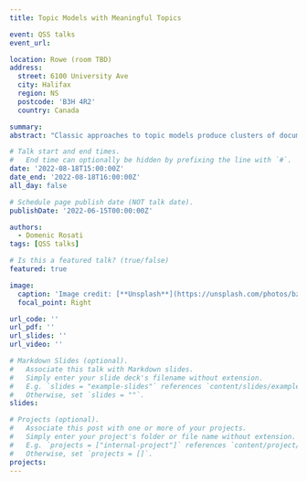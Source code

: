```yaml
---
title: Topic Models with Meaningful Topics

event: QSS talks
event_url:

location: Rowe (room TBD)
address:
  street: 6100 University Ave
  city: Halifax
  region: NS
  postcode: 'B3H 4R2'
  country: Canada

summary: 
abstract: "Classic approaches to topic models produce clusters of documents using word co-occurrence frequencies. While these approaches are useful they don't always align with clusters that are meaningful to humans since they don't understand words used in different senses, underweight domain specific terminology, and don't capture latent semantics in texts. Additionally, topic labels tend to be a bundle of words that don't align with how humans understand topics. In this talk, we will provide an overview of contemporary approaches to topic modeling that leverage language models to produce clusters and generate meaningful topic clusters. This talk focuses on practical application and comparison of various methods to produce topics for groups of citation statements."

# Talk start and end times.
#   End time can optionally be hidden by prefixing the line with `#`.
date: '2022-08-18T15:00:00Z'
date_end: '2022-08-18T16:00:00Z'
all_day: false

# Schedule page publish date (NOT talk date).
publishDate: '2022-06-15T00:00:00Z'

authors:
  - Domenic Rosati
tags: [QSS talks]

# Is this a featured talk? (true/false)
featured: true

image:
  caption: 'Image credit: [**Unsplash**](https://unsplash.com/photos/bzdhc5b3Bxs)'
  focal_point: Right

url_code: ''
url_pdf: ''
url_slides: ''
url_video: ''

# Markdown Slides (optional).
#   Associate this talk with Markdown slides.
#   Simply enter your slide deck's filename without extension.
#   E.g. `slides = "example-slides"` references `content/slides/example-slides.md`.
#   Otherwise, set `slides = ""`.
slides:

# Projects (optional).
#   Associate this post with one or more of your projects.
#   Simply enter your project's folder or file name without extension.
#   E.g. `projects = ["internal-project"]` references `content/project/deep-learning/index.md`.
#   Otherwise, set `projects = []`.
projects:
---
```

